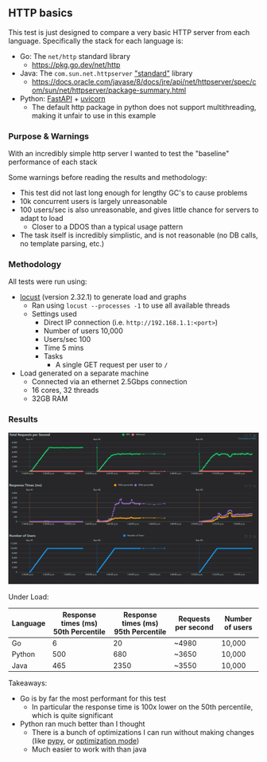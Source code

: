 ## HTTP basics

This test is just designed to compare a very basic HTTP server from each language. Specifically the stack for each language is:

- Go: The `net/http` standard library
  - https://pkg.go.dev/net/http
- Java: The `com.sun.net.httpserver` ["standard"](https://stackoverflow.com/questions/58764710/is-package-com-sun-net-httpserver-standard) library
  - https://docs.oracle.com/javase/8/docs/jre/api/net/httpserver/spec/com/sun/net/httpserver/package-summary.html
- Python: [FastAPI](https://fastapi.tiangolo.com/) + [uvicorn](https://www.uvicorn.org/)
  - The default http package in python does not support multithreading, making it unfair to use in this example

### Purpose & Warnings

With an incredibly simple http server I wanted to test the "baseline" performance of each stack

Some warnings before reading the results and methodology:

- This test did not last long enough for lengthy GC's to cause problems
- 10k concurrent users is largely unreasonable
- 100 users/sec is also unreasonable, and gives little chance for servers to adapt to load
  - Closer to a DDOS than a typical usage pattern
- The task itself is incredibly simplistic, and is not reasonable (no DB calls, no template parsing, etc.)

### Methodology

All tests were run using:

- [locust](https://locust.io/) (version 2.32.1) to generate load and graphs
  - Ran using `locust --processes -1` to use all available threads
  - Settings used
    - Direct IP connection (i.e. `http://192.168.1.1:<port>`)
    - Number of users 10,000
    - Users/sec 100
    - Time 5 mins
    - Tasks
      - A single GET request per user to `/`
- Load generated on a separate machine 
  - Connected via an ethernet 2.5Gbps connection
  - 16 cores, 32 threads
  - 32GB RAM

### Results

![](./results/result-graph.png)

Under Load:

| Language | Response times (ms) 50th Percentile | Response times (ms) 95th Percentile | Requests per second | Number of users |
|----------|-------------------------------------|-------------------------------------|---------------------|-----------------|
| Go | 6 | 20 | ~4980 | 10,000 |
| Python | 500 | 680 | ~3650 | 10,000 |
| Java | 465 | 2350 | ~3550 | 10,000 |



Takeaways:

- Go is by far the most performant for this test
  - In particular the response time is 100x lower on the 50th percentile, which is quite significant
- Python ran much better than I thought
  - There is a bunch of optimizations I can run without making changes (like [pypy](https://pypy.org/), or [optimization mode](https://stackoverflow.com/questions/2055557/what-is-the-use-of-the-o-flag-for-running-python))
  - Much easier to work with than java
